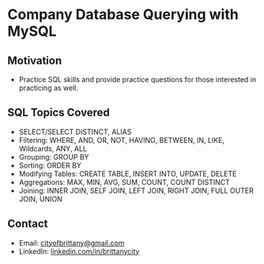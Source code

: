 # Company Database Querying with MySQL

## Motivation
* Practice SQL skills and provide practice questions for those interested in practicing as well. 

## SQL Topics Covered
* SELECT/SELECT DISTINCT, ALIAS
* Filtering: WHERE, AND, OR, NOT, HAVING, BETWEEN, IN, LIKE, Wildcards, ANY, ALL
* Grouping: GROUP BY
* Sorting: ORDER BY
* Modifying Tables: CREATE TABLE, INSERT INTO, UPDATE, DELETE
* Aggregations: MAX, MIN, AVG, SUM, COUNT, COUNT DISTINCT
* Joining: INNER JOIN, SELF JOIN, LEFT JOIN, RIGHT JOIN, FULL OUTER JOIN, UNION

## Contact
* Email: [cityofbrittany@gmail.com](cityofbrittany@gmail.com)
* LinkedIn: [linkedin.com/in/brittanycity](https://www.linkedin.com/in/brittanycity/)
